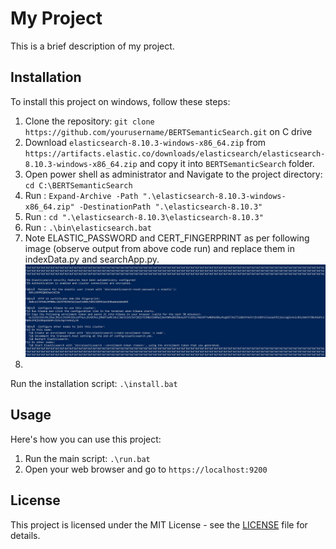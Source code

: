 # My Project

This is a brief description of my project.

## Installation

To install this project on windows, follow these steps:

1. Clone the repository: `git clone https://github.com/yourusername/BERTSemanticSearch.git` on C drive
2. Download `elasticsearch-8.10.3-windows-x86_64.zip` from `https://artifacts.elastic.co/downloads/elasticsearch/elasticsearch-8.10.3-windows-x86_64.zip` and copy it into `BERTSemanticSearch` folder.
2. Open power shell as administrator and Navigate to the project directory: `cd C:\BERTSemanticSearch`
3. Run : `Expand-Archive -Path ".\elasticsearch-8.10.3-windows-x86_64.zip" -DestinationPath ".\elasticsearch-8.10.3"`
4. Run : `cd ".\elasticsearch-8.10.3\elasticsearch-8.10.3"`
5. Run : `.\bin\elasticsearch.bat`
6. Note ELASTIC_PASSWORD and CERT_FINGERPRINT as per following image (observe output from above code run) and replace them in indexData.py and searchApp.py.
![My Image](creds.jpg)
7. 

Run the installation script: `.\install.bat`

## Usage

Here's how you can use this project:

1. Run the main script: `.\run.bat`
2. Open your web browser and go to `https://localhost:9200`

## License

This project is licensed under the MIT License - see the [LICENSE](LICENSE) file for details.
